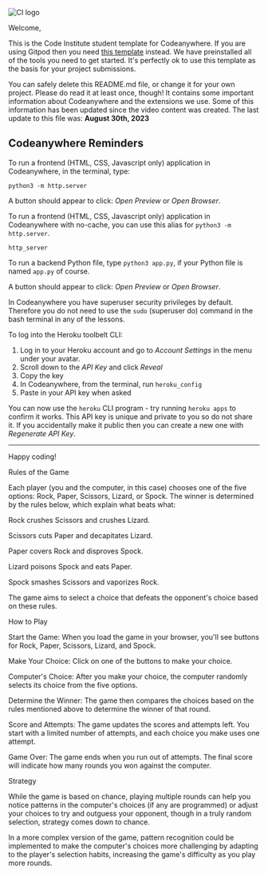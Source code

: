 ![CI logo](https://codeinstitute.s3.amazonaws.com/fullstack/ci_logo_small.png)

Welcome,

This is the Code Institute student template for Codeanywhere. If you are using Gitpod then you need [this template](https://github.com/Code-Institute-Org/gitpod-full-template) instead.  We have preinstalled all of the tools you need to get started. It's perfectly ok to use this template as the basis for your project submissions.

You can safely delete this README.md file, or change it for your own project. Please do read it at least once, though! It contains some important information about Codeanywhere and the extensions we use. Some of this information has been updated since the video content was created. The last update to this file was: **August 30th, 2023**

## Codeanywhere Reminders

To run a frontend (HTML, CSS, Javascript only) application in Codeanywhere, in the terminal, type:

`python3 -m http.server`

A button should appear to click: _Open Preview_ or _Open Browser_.

To run a frontend (HTML, CSS, Javascript only) application in Codeanywhere with no-cache, you can use this alias for `python3 -m http.server`.

`http_server`

To run a backend Python file, type `python3 app.py`, if your Python file is named `app.py` of course.

A button should appear to click: _Open Preview_ or _Open Browser_.

In Codeanywhere you have superuser security privileges by default. Therefore you do not need to use the `sudo` (superuser do) command in the bash terminal in any of the lessons.

To log into the Heroku toolbelt CLI:

1. Log in to your Heroku account and go to _Account Settings_ in the menu under your avatar.
2. Scroll down to the _API Key_ and click _Reveal_
3. Copy the key
4. In Codeanywhere, from the terminal, run `heroku_config`
5. Paste in your API key when asked

You can now use the `heroku` CLI program - try running `heroku apps` to confirm it works. This API key is unique and private to you so do not share it. If you accidentally make it public then you can create a new one with _Regenerate API Key_.

---

Happy coding!




Rules of the Game

Each player (you and the computer, in this case) chooses one of the five options: Rock, Paper, Scissors, Lizard, or Spock. The winner is determined by the rules below, which explain what beats what:

Rock crushes Scissors and crushes Lizard.

Scissors cuts Paper and decapitates Lizard.

Paper covers Rock and disproves Spock.

Lizard poisons Spock and eats Paper.

Spock smashes Scissors and vaporizes Rock.

The game aims to select a choice that defeats the opponent's choice based on these rules.

How to Play

Start the Game: When you load the game in your browser, you'll see buttons for Rock, Paper, Scissors, Lizard, and Spock.

Make Your Choice: Click on one of the buttons to make your choice.

Computer's Choice: After you make your choice, the computer randomly selects its choice from the five options.

Determine the Winner: The game then compares the choices based on the rules mentioned above to determine the winner of that round.

Score and Attempts: The game updates the scores and attempts left. You start with a limited number of attempts, and each choice you make uses one attempt.

Game Over: The game ends when you run out of attempts. The final score will indicate how many rounds you won against the computer.

Strategy

While the game is based on chance, playing multiple rounds can help you notice patterns in the computer's choices (if any are programmed) or adjust your choices to try and outguess your opponent, though in a truly random selection, strategy comes down to chance.

In a more complex version of the game, pattern recognition could be implemented to make the computer's choices more challenging by adapting to the player's selection habits, increasing the game's difficulty as you play more rounds.